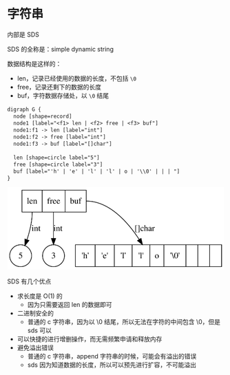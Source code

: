 # 字符串

内部是 SDS

SDS 的全称是：simple dynamic string

数据结构是这样的：

* len，记录已经使用的数据的长度，不包括 `\0`
* free，记录还剩下的数据的长度
* buf，字符数据存储处，以 `\0` 结尾



```text
digraph G {
  node [shape=record]
  node1 [label="<f1> len | <f2> free | <f3> buf"]
  node1:f1 -> len [label="int"]
  node1:f2 -> free [label="int"]
  node1:f3 -> buf [label="[]char"]
  
  len [shape=circle label="5"]
  free [shape=circle label="3"]
  buf [label="'h' | 'e' | 'l' | 'l' | o | '\\0' | | | "]
}
```

![](../../.gitbook/assets/graphviz-redis-sds.svg)

SDS 有几个优点

* 求长度是 O\(1\) 的
  * 因为只需要返回 len 的数据即可
* 二进制安全的
  * 普通的 c 字符串，因为以 \0 结尾，所以无法在字符的中间包含 \0，但是 sds 可以
* 可以快捷的进行增删操作，而无需频繁申请和释放内存
* 避免溢出错误
  * 普通的 c 字符串，append 字符串的时候，可能会有溢出的错误
  * sds 因为知道数据的长度，所以可以预先进行扩容，不可能溢出



